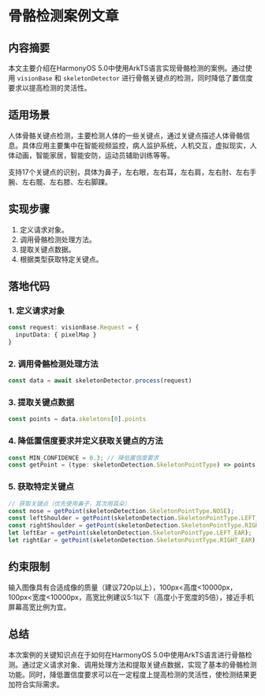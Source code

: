 # 骨骼检测案例文章

## 内容摘要
本文主要介绍在HarmonyOS 5.0中使用ArkTS语言实现骨骼检测的案例。通过使用 `visionBase` 和 `skeletonDetector` 进行骨骼关键点的检测，同时降低了置信度要求以提高检测的灵活性。

## 适用场景

人体骨骼关键点检测，主要检测人体的一些关键点，通过关键点描述人体骨骼信息。具体应用主要集中在智能视频监控，病人监护系统，人机交互，虚拟现实，人体动画，智能家居，智能安防，运动员辅助训练等等。

支持17个关键点的识别，具体为鼻子，左右眼，左右耳，左右肩，左右肘、左右手腕、左右髋、左右膝、左右脚踝。

## 实现步骤
1. 定义请求对象。
2. 调用骨骼检测处理方法。
3. 提取关键点数据。
4. 根据类型获取特定关键点。

## 落地代码
### 1. 定义请求对象
```typescript
const request: visionBase.Request = {
  inputData: { pixelMap }
}
```

### 2. 调用骨骼检测处理方法
```typescript
const data = await skeletonDetector.process(request)
```

### 3. 提取关键点数据
```typescript
const points = data.skeletons[0].points
```

### 4. 降低置信度要求并定义获取关键点的方法
```typescript
const MIN_CONFIDENCE = 0.3; // 降低置信度要求
const getPoint = (type: skeletonDetection.SkeletonPointType) => points.find(p => p.type === type && p.score >= MIN_CONFIDENCE)?.point;
```

### 5. 获取特定关键点
```typescript
// 获取关键点（优先使用鼻子，其次用耳朵）
const nose = getPoint(skeletonDetection.SkeletonPointType.NOSE);
const leftShoulder = getPoint(skeletonDetection.SkeletonPointType.LEFT_SHOULDER);
const rightShoulder = getPoint(skeletonDetection.SkeletonPointType.RIGHT_SHOULDER);
let leftEar = getPoint(skeletonDetection.SkeletonPointType.LEFT_EAR);
let rightEar = getPoint(skeletonDetection.SkeletonPointType.RIGHT_EAR);
```

## 约束限制

输入图像具有合适成像的质量（建议720p以上），100px<高度<10000px，100px<宽度<10000px，高宽比例建议5:1以下（高度小于宽度的5倍），接近手机屏幕高宽比例为宜。

## 总结
本次案例的关键知识点在于如何在HarmonyOS 5.0中使用ArkTS语言进行骨骼检测。通过定义请求对象、调用处理方法和提取关键点数据，实现了基本的骨骼检测功能。同时，降低置信度要求可以在一定程度上提高检测的灵活性，使检测结果更加符合实际需求。
